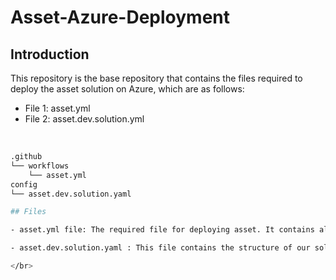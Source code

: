 # Asset-Azure-Deployment

## Introduction

This repository is the base repository that contains the files required to deploy the asset solution on Azure, which are as follows:

- File 1: asset.yml
- File 2: asset.dev.solution.yml

</br>

```bash
.github
└── workflows
    └── asset.yml
config
└── asset.dev.solution.yaml

## Files

- asset.yml file: The required file for deploying asset. It contains all the necessary actions for deploying the solution. From this file, calls are made to actions that are developed in the Cosmo-Tech/babylon-action@asset repository. The actions depend on the solution  (supply asset brewery...!!)

- asset.dev.solution.yaml : This file contains the structure of our solution. It varies for each solution, and this file is valid only for asset !!!

</br>
